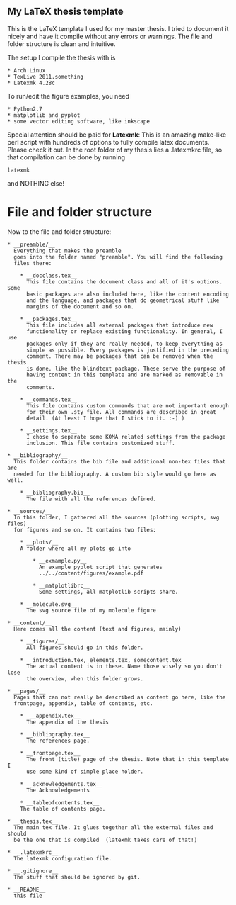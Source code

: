 ## My LaTeX thesis template

This is the LaTeX template I used for my master thesis. 
I tried to document it nicely and have it compile without any errors or
warnings. The file and folder structure is clean and intuitive.

The setup I compile the thesis with is

    * Arch Linux
    * TexLive 2011.something
    * Latexmk 4.28c

To run/edit the figure examples, you need

    * Python2.7
    * matplotlib and pyplot
    * some vector editing software, like inkscape

Special attention should be paid for __Latexmk__: This is an amazing make-like
perl script with hundreds of options to fully compile latex
documents. Please check it out. In the root folder of my thesis lies a
.latexmkrc file, so that compilation can be done by running 

    latexmk

and NOTHING else!

# File and folder structure

Now to the file and folder structure: 

    * __preamble/__
      Everything that makes the preamble
      goes into the folder named "preamble". You will find the following
      files there: 

        * __docclass.tex__
          This file contains the document class and all of it's options. Some
          basic packages are also included here, like the content encoding
          and the language, and packages that do geometrical stuff like
          margins of the document and so on. 

        * __packages.tex__
          This file includes all external packages that introduce new
          functionality or replace existing functionality. In general, I use
          packages only if they are really needed, to keep everything as
          simple as possible. Every packages is justified in the preceding
          comment. There may be packages that can be removed when the thesis
          is done, like the blindtext package. These serve the purpose of
          having content in this template and are marked as removable in the
          comments. 

        * __commands.tex__
          This file contains custom commands that are not important enough
          for their own .sty file. All commands are described in great
          detail. (At least I hope that I stick to it. :-) )

        * __settings.tex__
          I chose to separate some KOMA related settings from the package
          inclusion. This file contains customized stuff.

    * __bibliography/__
      This folder contains the bib file and additional non-tex files that are
      needed for the bibliography. A custom bib style would go here as well.

        * __bibliography.bib__
          The file with all the references defined. 

    * __sources/__
      In this folder, I gathered all the sources (plotting scripts, svg files)
      for figures and so on. It contains two files:

        * __plots/__
        A folder where all my plots go into

            * __exmample.py__
              An example pyplot script that generates
              ../../content/figures/example.pdf

            * __matplotlibrc__
              Some settings, all matplotlib scripts share.

        * __molecule.svg__
          The svg source file of my molecule figure
        
    * __content/__
      Here comes all the content (text and figures, mainly)

        * __figures/__
          All figures should go in this folder. 

        * __introduction.tex, elements.tex, somecontent.tex__
          The actual content is in these. Name those wisely so you don't lose
          the overview, when this folder grows.

    * __pages/__
      Pages that can not really be described as content go here, like the
      frontpage, appendix, table of contents, etc.

        *  __appendix.tex__
          The appendix of the thesis

        * __bibliography.tex__
          The references page.

        * __frontpage.tex__
          The front (title) page of the thesis. Note that in this template I
          use some kind of simple place holder.

        * __acknowledgements.tex__
          The Acknowledgements

        * __tableofcontents.tex__
        The table of contents page. 

    * __thesis.tex__
      The main tex file. It glues together all the external files and should
      be the one that is compiled  (latexmk takes care of that!)

    * __.latexmkrc__
      The latexmk configuration file.

    * __.gitignore__
      The stuff that should be ignored by git.

    * __README__
      this file
    
